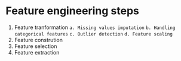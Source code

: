 # Feature engineering steps

1. Feature tranformation
  `a. Missing values imputation`
  `b. Handling categorical features`
  `c. Outlier detection`
  `d. Feature scaling`
2. Feature constrution
3. Feature selection
4. Feature extraction
